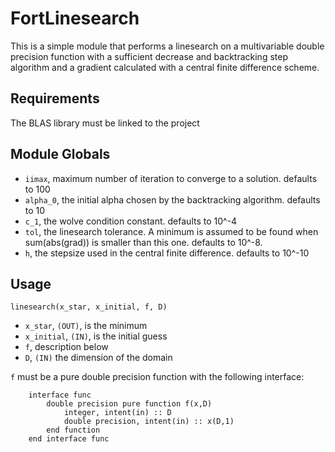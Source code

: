 FortLinesearch
=====================
This is a simple module that performs a linesearch on a multivariable double precision 
function with a sufficient decrease and backtracking step algorithm and a gradient 
calculated with a central finite difference scheme.

Requirements
---------------------
The BLAS library must be linked to the project

Module Globals
---------------------
* `iimax`, maximum number of iteration to converge to a solution. defaults to 100
* `alpha_0`, the initial alpha chosen by the backtracking algorithm. defaults to 10
* `c_1`, the wolve condition constant. defaults to 10^-4
* `tol`, the linesearch tolerance. A minimum is assumed to be found when sum(abs(grad)) is
smaller than this one. defaults to 10^-8.
* `h`, the stepsize used in the central finite difference. defaults to 10^-10

Usage
---------------------
`linesearch(x_star, x_initial, f, D)`
* `x_star`, `(OUT)`, is the minimum
* `x_initial`, `(IN)`, is the initial guess
* `f`, description below
* `D`, `(IN)` the dimension of the domain

`f` must be a pure double precision function with the following interface:

		interface func
			double precision pure function f(x,D)
				integer, intent(in) :: D
				double precision, intent(in) :: x(D,1)	
			end function
		end interface func
